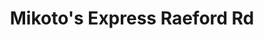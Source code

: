 ---
layout: place
title: "Mikoto's Express Raeford Rd"
permalink: /north-carolina/fayetteville/mikoto-s-express-raeford-rd.html
stateAbbr: NC
stateName: North Carolina
cityName: Fayetteville
seo:
  name: "Mikoto's Express Raeford Rd"
  type: Restaurant
  links: https://www.toasttab.com/mikoto-japanese-express-raeford-rd-7980-raeford-rd
description: "Mikoto's Express Raeford Rd serves delicious sushi in Fayetteville, North Carolina. Try fresh Japanese dishes for a great dining experience. "
place_id: ChIJLyPl9_8_q4kRuynE3hrGINY
photos:
  - name: >-
      places/ChIJLyPl9_8_q4kRuynE3hrGINY/photos/AeeoHcLs3-KM5Jq-Rx-Dy5QAN-2Di0bP_jJsuZNA4XN_Yr9RIOVbovoudzc8XPvoOgCVwTDBJ_e8NI5oQHbB9nVHO6fGCMDoFBQiwgEupaAnfltZgTthgn9DQTBkUu1EIYtezhjVSjyJMpYibi9m_MjY9OS15H55NlRNAgN_nvhTWcYVtqttKe5d6fol3J1AXlspWYcIJ8gSshAZRGSRLHMY65Pjdw8CO95o2R_wVdI8z78bs_9oux72kE_ScJGqV_2-45dsMjAU7MQJBeg5COIzrI2TDN0TaXexGgXe4okxo0c0hEn6i_6M8yqnFLBxF7vQxSpRWyIpuzFIfqRJZRjZYbZlFHizAo1cHr2HtlkNeQwbxfJugS2Ng9kAD-96Fnlz5vVsZNfyd2g1qKkL7rCHO7C23F9NsJKWjOilB_dKN8s
    widthPx: 2208
    heightPx: 2825
    authorAttributions:
      - displayName: Darlene Fraticelli
        uri: https://maps.google.com/maps/contrib/105809493589436190139
        photoUri: >-
          https://lh3.googleusercontent.com/a-/ALV-UjU0mZQ8qyX0RVuDcFPpAkzAg1ovQ_ZqQfLkzHUIXvhqTS2U0TXV=s100-p-k-no-mo
    flagContentUri: >-
      https://www.google.com/local/imagery/report/?cb_client=maps_api_places.places_api&image_key=!1e10!2sCIHM0ogKEICAgIDRpZPtAg&hl=en-US
    googleMapsUri: >-
      https://www.google.com/maps/place//data=!3m4!1e2!3m2!1sCIHM0ogKEICAgIDRpZPtAg!2e10!4m2!3m1!1s0x89ab3ffff7e5232f:0xd620c61adec429bb
  - name: >-
      places/ChIJLyPl9_8_q4kRuynE3hrGINY/photos/AeeoHcKbp3ceiCsSWFEIl64F87gzlGTKv1XP_CiqslszmsvBmGGGhcI0P1RT7Ur4QD2ct04Mp7t7d8EbRc-Cdxr5wvdCKaEb_wijc8EU2LMuzIpO-v8Tog7SZS8N1Ikg0V4PqwejG4VpHTQcvwCVHxbaJuI10mDcSs31nOgxuYW-dMLNv2F2Tf5lWdYJk1uhbazzEL5bUcECXDXnfwg8XGAsrH8bKr6qHIski20YmoFgo8qFutr_c36NtsqGHX3Sp4SWYqD5NTwTszPd1KzzOc8CtDzf41VRFJSlEemkUJafJJI5qoy46AV9lP0K7SklsEsQWRW00IvaRnJM75xS6_xztxIK8cC3Pzn83MpT93E6wOLX87qYNG_QTtz_SBmMx83cUbCLd9hqMX3rJXaP-nPxNSIzqwXH4j5qFloODWBXQDo
    widthPx: 4032
    heightPx: 1908
    authorAttributions:
      - displayName: Ronald Shamion
        uri: https://maps.google.com/maps/contrib/115081242071204550073
        photoUri: >-
          https://lh3.googleusercontent.com/a-/ALV-UjXuIN_xp6cjNiJzvxHtJdTH5PdfnYj-Glo4kNLo2mvWSHCOVHlR=s100-p-k-no-mo
    flagContentUri: >-
      https://www.google.com/local/imagery/report/?cb_client=maps_api_places.places_api&image_key=!1e10!2sCIHM0ogKEICAgIC23pfgdw&hl=en-US
    googleMapsUri: >-
      https://www.google.com/maps/place//data=!3m4!1e2!3m2!1sCIHM0ogKEICAgIC23pfgdw!2e10!4m2!3m1!1s0x89ab3ffff7e5232f:0xd620c61adec429bb
  - name: >-
      places/ChIJLyPl9_8_q4kRuynE3hrGINY/photos/AeeoHcJNypePfk8Qf4ep_Njroh5iHklfG_L9MbdP4Hn4IF3I7Us7t1Tfll3UA6GL8JHRA5hCC__f_F2DwUTr4JUVCRNk_rMuB3UD6mHvBfqk3WHfbyAoKjD01Dd9F60UOnys-a_TlbQwxcUCk_jXmATUwYWz4iR0RqnHbQyEA51ssLP03maS47uYYMKI47JPOg2o_mr8Wxv14hHQy4ZXOYzuW0mfJ0l_o-UpCYo_96pekrP3XGeLR7c6vj4G8cX3ZRCQejQZWVbGZEzs6kozK_Eniw9iaMsxTIlLoFyumKXiatY0fnfTwXNWf3rYgVfqktSaycIijLfQeQR5R6Fotm7r7b9Hvj2AqrJHb2Z4TiXahjVecuh7xmqZeaWJUHOc8ZrGQUouF5nleb1I3OBQs821Z3ZK-ImAE-fChh2Awf3RvIo
    widthPx: 3024
    heightPx: 4032
    authorAttributions:
      - displayName: L McRae
        uri: https://maps.google.com/maps/contrib/111322856126107631359
        photoUri: >-
          https://lh3.googleusercontent.com/a-/ALV-UjUNp1_prTAQBulxiBoENabQPvsGDWnKDsJ9mdC0Ww257ZxTTk9d4w=s100-p-k-no-mo
    flagContentUri: >-
      https://www.google.com/local/imagery/report/?cb_client=maps_api_places.places_api&image_key=!1e10!2sCIHM0ogKEICAgICnl4y4CA&hl=en-US
    googleMapsUri: >-
      https://www.google.com/maps/place//data=!3m4!1e2!3m2!1sCIHM0ogKEICAgICnl4y4CA!2e10!4m2!3m1!1s0x89ab3ffff7e5232f:0xd620c61adec429bb
  - name: >-
      places/ChIJLyPl9_8_q4kRuynE3hrGINY/photos/AeeoHcKhKjarQqE_y3twjyJuLUTjNSqG7GfKYjvMDEmvbnSnM4a1q2GalFyq94S51tKk1QUQkEI_Xl-ltvQ7nlUmxwNjv-Khy4e5z4xRR06XunkwaneAdb1IxnVzGjWAq9Y5YEeM1B-Q_L7L3nGETEU5A3TMTXo3yucEVaEq52bAgdkR3a4PiVbK3HYf979PCoh-1tTbmKQ8VkKMWW2n2maY7yFWiktuTnvRsATPAjuKFnKdgGKAzUKOjp_ch8lYtpMUG3AN3i7TahieW5nth80gXZcSdu832nNQGhjabNhN5tb6qyWfHpKnrEP0roC61eXnIyKgaLOtUtdXRMdKfEotincTwq3_kAOJMJSgmgsyglzJ838TZbln8X2g0JCe7tj2YkWTh41WKklleOZdWcXD7wHRq13NxtM6EgjbGQKxH-GXYQ
    widthPx: 1080
    heightPx: 1920
    authorAttributions:
      - displayName: Karen Nunez
        uri: https://maps.google.com/maps/contrib/115133526331667452350
        photoUri: >-
          https://lh3.googleusercontent.com/a-/ALV-UjXz6cxnVD0SXPm5KDBbW1ed_ssd0FkFbDPy93GvQXcGpJJlEcq3=s100-p-k-no-mo
    flagContentUri: >-
      https://www.google.com/local/imagery/report/?cb_client=maps_api_places.places_api&image_key=!1e10!2sCIHM0ogKEICAgIDGzaiwdQ&hl=en-US
    googleMapsUri: >-
      https://www.google.com/maps/place//data=!3m4!1e2!3m2!1sCIHM0ogKEICAgIDGzaiwdQ!2e10!4m2!3m1!1s0x89ab3ffff7e5232f:0xd620c61adec429bb
  - name: >-
      places/ChIJLyPl9_8_q4kRuynE3hrGINY/photos/AeeoHcJMcSr2UCibmFvlgzASBhsQHhSNakS8ODSdGIirMiex4X-cMrE5dGtOyUbRUD5BpYOegVE-aBklwFDKOcBjJkWky0BJ_G9ht5wPhtaYaXRjxZOAKkFy-OvjYfE_gRinEgZ7Brig0acsEAJl0bVSUTyQiDnK5FU2j9kC9L4bixIXGLAP0vssTcE_yfKcS35twEt1THc8-nEtN7V8ZdM3cRggcNq-mLodnSKVZw0AqOb3F742V5uQI2A7RpB699KlJANcVR3SQGB4eojUNxT8Y-H9Ni07o0H2dMeurd8WetUc4WWUJ3O6OUbsB3V0tghAs-YP3l_DFu8X6czR8g9-OKp5X3-Xdbvkh1bhhGTVEutPBUrdqyyo1eh041pxIiyhC41EH1hkOCocs-oQ1Cv9QW_6bBgdQkD97yCuo2283MJxeHFn
    widthPx: 3000
    heightPx: 4000
    authorAttributions:
      - displayName: Llockk15
        uri: https://maps.google.com/maps/contrib/102050324869903050585
        photoUri: >-
          https://lh3.googleusercontent.com/a/ACg8ocKHuI6PB8H3aD2wVTCdMV_0-m6UwyrZWFxxi7e2e41BAF2ObQ=s100-p-k-no-mo
    flagContentUri: >-
      https://www.google.com/local/imagery/report/?cb_client=maps_api_places.places_api&image_key=!1e10!2sCIHM0ogKEICAgIDBjOKj-gE&hl=en-US
    googleMapsUri: >-
      https://www.google.com/maps/place//data=!3m4!1e2!3m2!1sCIHM0ogKEICAgIDBjOKj-gE!2e10!4m2!3m1!1s0x89ab3ffff7e5232f:0xd620c61adec429bb
  - name: >-
      places/ChIJLyPl9_8_q4kRuynE3hrGINY/photos/AeeoHcL5DiNZFYUnT0ssUQS6l7XlzhXly0HADVKpY6g_wE0HuWcW5ROEykPD5NFaMxkkCXuC41MfIw_wcw9iLx7tvqtUBxYCJESIMONBk-wbiUTElaaY0zftzDVyigjkmb-AOFPg3EPLP5gGbDOB-lJXj7truj81jXJKT6BN3_2Vah-IL6kbPK8gY57-ExMfeY5yF3b-hnQiMGiTmctR-Sij1_hoqisTYGPenGVsYL3-kwMJALO2qCLJUHk2QnJtvj1xbjnquB3i08h28LDIWDN-xC1pUvHiV3CF9nQB_8Tyxr0AQc6yTvQJLxzsHDUW6n5ObvRLa3zQjqE28ftP2dxBiebmuTT4hZHFWKY6fxxNHjJsbWp-Te-BizfGVmYkGlUPsO68azuVfbk0KKx7qEeK3WDO8Dx3K6dIqTfGFbOT9PkNQQ
    widthPx: 3024
    heightPx: 4032
    authorAttributions:
      - displayName: L McRae
        uri: https://maps.google.com/maps/contrib/111322856126107631359
        photoUri: >-
          https://lh3.googleusercontent.com/a-/ALV-UjUNp1_prTAQBulxiBoENabQPvsGDWnKDsJ9mdC0Ww257ZxTTk9d4w=s100-p-k-no-mo
    flagContentUri: >-
      https://www.google.com/local/imagery/report/?cb_client=maps_api_places.places_api&image_key=!1e10!2sCIHM0ogKEICAgICnl4y4SA&hl=en-US
    googleMapsUri: >-
      https://www.google.com/maps/place//data=!3m4!1e2!3m2!1sCIHM0ogKEICAgICnl4y4SA!2e10!4m2!3m1!1s0x89ab3ffff7e5232f:0xd620c61adec429bb
  - name: >-
      places/ChIJLyPl9_8_q4kRuynE3hrGINY/photos/AeeoHcJVYBxqLgNyQ8auyEkh_hDCqwINhtMV_v8mEFehB8ZW8S5T5mKOGmVofVXVKHWSu4YcChhEW2zE7X8nXFKohkBlzclfFlbBhx2_STKMB-DoJhJFkhB-HbTp5Mgn2PLth-SrYyVZ833O0KhwP2oRKGf8y99OuRuQ2LlqzIcGz6a7vlZmDSBmskSjvAxGyUyRCv4ncZmn1CRreI9-ZRVDPjQOoPithgNxW4Kv9g-ofaAzQumq-oPnG9pQzBZ18a9dPF_Cj6r1GqatItCyPWtrB0o3gbv101Mwn8NI0D3G3pdIMy-YY267ihZJJqCGyU48EfwX4J5yJ59l8kg1wYxyXHuNg6XzJdCIBsxRk0Lk9xFheKnKn4Uc1GPGbaJwfpxWOxlQVELlHgjq0_CQgwM8EqZQQtJY5ZyQ4r1_zWQgody4UWi1
    widthPx: 3024
    heightPx: 4032
    authorAttributions:
      - displayName: Darlene Fraticelli
        uri: https://maps.google.com/maps/contrib/105809493589436190139
        photoUri: >-
          https://lh3.googleusercontent.com/a-/ALV-UjU0mZQ8qyX0RVuDcFPpAkzAg1ovQ_ZqQfLkzHUIXvhqTS2U0TXV=s100-p-k-no-mo
    flagContentUri: >-
      https://www.google.com/local/imagery/report/?cb_client=maps_api_places.places_api&image_key=!1e10!2sCIHM0ogKEICAgIDRpZPtggE&hl=en-US
    googleMapsUri: >-
      https://www.google.com/maps/place//data=!3m4!1e2!3m2!1sCIHM0ogKEICAgIDRpZPtggE!2e10!4m2!3m1!1s0x89ab3ffff7e5232f:0xd620c61adec429bb
  - name: >-
      places/ChIJLyPl9_8_q4kRuynE3hrGINY/photos/AeeoHcJs8FJ5ufmIJzK3X4dthqidBvw85qB74VAOqZqyQ70ydnb5-y-4Xahevma5dea8Oqu1gfUdtUtOey0uCKXx0bXCQWMlSY065109o4vw8l7i_HhAB0vEVdlc5x0p9e9JbQI9G0s24j-xBHFpLsUc4GC1HpCO8bj5StJRsLI_QRU0BhXVV2P7r5DHOE7KODLEvrEXBaWJuMVVWbYIP9tVX8Po-DZGvE496xaJbvdLFAyH43ECIkl3UxPh3Ydhz8uuC6Fo4pEQ8e_ckyW_VUjPQObD87fBY4L25PmpuK9B4WDitwArBD-FKKGhs9rV_8SMN-uXMdAVC5ve0cPRQfEa2fsz0bAGRc_8cOgCsGszwVaEV7BoOusjbfWmYgiVloaWeASbbzmxZVIgI0Y4d_TOP9mVW3mUEfwe-YXAsH0NeLcuEMiX
    widthPx: 3024
    heightPx: 4032
    authorAttributions:
      - displayName: L McRae
        uri: https://maps.google.com/maps/contrib/111322856126107631359
        photoUri: >-
          https://lh3.googleusercontent.com/a-/ALV-UjUNp1_prTAQBulxiBoENabQPvsGDWnKDsJ9mdC0Ww257ZxTTk9d4w=s100-p-k-no-mo
    flagContentUri: >-
      https://www.google.com/local/imagery/report/?cb_client=maps_api_places.places_api&image_key=!1e10!2sCIHM0ogKEICAgICnl4y4iAE&hl=en-US
    googleMapsUri: >-
      https://www.google.com/maps/place//data=!3m4!1e2!3m2!1sCIHM0ogKEICAgICnl4y4iAE!2e10!4m2!3m1!1s0x89ab3ffff7e5232f:0xd620c61adec429bb
  - name: >-
      places/ChIJLyPl9_8_q4kRuynE3hrGINY/photos/AeeoHcLSeTw7TqFo37vG_IVC8AcffYN7nUaP7qvmLy35EQjDg2ChgusslS6qRy2qHttFG3ey3j23u0ta4QYKHym2P8yZ9Ht5XSO5lTtoVbMeeDLsDYkcqKBLffK6GYYkdWf-bKATolo4NsekLxawhILNMsMeMR9FrKY55eRpBnTatRsRR9szBdjNyNbVR_1_DQj30SS0Zgtxo_fBiXgjP2s0v1Z0eCzxIROiaSF5zC5MzqAQLdl3Hn7U9yMbhF6j8AV65zVFRD8GPk9GeCHeTwAYM-fWJ09ChytUDgcLmzTjzQpgwfakb74uWELNEvw1Mirm95jutInX9LbmJJbt-oP1wqxo9gqgrCNbp0MZ3rIhSj4g26RelVRJewOzkdvN7u0BTbGTGph2NUdGU0mj400e7CHVltRT0I3jGWHPMyPYn-o
    widthPx: 3024
    heightPx: 4032
    authorAttributions:
      - displayName: Darlene Fraticelli
        uri: https://maps.google.com/maps/contrib/105809493589436190139
        photoUri: >-
          https://lh3.googleusercontent.com/a-/ALV-UjU0mZQ8qyX0RVuDcFPpAkzAg1ovQ_ZqQfLkzHUIXvhqTS2U0TXV=s100-p-k-no-mo
    flagContentUri: >-
      https://www.google.com/local/imagery/report/?cb_client=maps_api_places.places_api&image_key=!1e10!2sCIHM0ogKEICAgIDRpZPtQg&hl=en-US
    googleMapsUri: >-
      https://www.google.com/maps/place//data=!3m4!1e2!3m2!1sCIHM0ogKEICAgIDRpZPtQg!2e10!4m2!3m1!1s0x89ab3ffff7e5232f:0xd620c61adec429bb
  - name: >-
      places/ChIJLyPl9_8_q4kRuynE3hrGINY/photos/AeeoHcKTHdS3gc7Z4smfsQgT98XnLWteR5oLgQW-03diok3TyWdyoB2-lxxoSOKl4O4XTo5DIMxXCFkoETsjGT-Rj03koBsK4UmF7F7AbUFwfSHOgRw5QcLAQ7tdpQ2nCpLyNQZEbb3pi2Ny9kjCuFODYY0D0l3YJ-UZBWV9Y82JD8ThCiiA7CPszFfVZMeXhlXk90EtrMJ-bfWPyy8-1mbjo1WXIFiTCaEbRwOBSr03YkDT68asy5iAjxpwfM9wU4XxD_E3-OiS6fbGxC9vkT7iAB1FNSv8vvW_qQbx_aL0eVq5OJ3eQtAFqBe8NFXcERMhTrCuqsf0iWYsGrtaqpCq0j4BI0Sh64aGUV27ec0bElhZ-v3cWlsAHksz5xSHw8JF21JXOQD8cMLWCJ8U2k48_55qehZb42snNoa2sUVAPPN95Oej
    widthPx: 4000
    heightPx: 2252
    authorAttributions:
      - displayName: junenance420
        uri: https://maps.google.com/maps/contrib/102755083534267716672
        photoUri: >-
          https://lh3.googleusercontent.com/a/ACg8ocIMnhT7G_oRJ-xPJB_e8dhZuni8GNyVuKSts5hKgwUAayEOdA=s100-p-k-no-mo
    flagContentUri: >-
      https://www.google.com/local/imagery/report/?cb_client=maps_api_places.places_api&image_key=!1e10!2sCIHM0ogKEICAgIDp4In7wwE&hl=en-US
    googleMapsUri: >-
      https://www.google.com/maps/place//data=!3m4!1e2!3m2!1sCIHM0ogKEICAgIDp4In7wwE!2e10!4m2!3m1!1s0x89ab3ffff7e5232f:0xd620c61adec429bb
address: 7980 Raeford Rd, Fayetteville, NC 28314, USA
street: 7980 Raeford Rd
city: Fayetteville
state: NC
zip: '28314'
country: USA
neighborhood: Seventy-First
latitude: '35.032501'
longitude: '-79.063995'
accessibility_options:
  wheelchairAccessibleParking: true
  wheelchairAccessibleEntrance: true
  wheelchairAccessibleRestroom: true
  wheelchairAccessibleSeating: true
business_status: OPERATIONAL
name: Mikoto's Express Raeford Rd
google_maps_links:
  directionsUri: >-
    https://www.google.com/maps/dir//''/data=!4m7!4m6!1m1!4e2!1m2!1m1!1s0x89ab3ffff7e5232f:0xd620c61adec429bb!3e0
  placeUri: https://maps.google.com/?cid=15429550142080166331
  writeAReviewUri: >-
    https://www.google.com/maps/place//data=!4m3!3m2!1s0x89ab3ffff7e5232f:0xd620c61adec429bb!12e1
  reviewsUri: >-
    https://www.google.com/maps/place//data=!4m4!3m3!1s0x89ab3ffff7e5232f:0xd620c61adec429bb!9m1!1b1
  photosUri: >-
    https://www.google.com/maps/place//data=!4m3!3m2!1s0x89ab3ffff7e5232f:0xd620c61adec429bb!10e5
primary_type: Japanese Restaurant
opening_hours:
  regular: null
  current: null
secondary_opening_hours:
  regular:
    weekdayDescriptions: null
    type: null
  current:
    weekdayDescriptions: null
    type: null
phone: (910) 339-8641
price_level: PRICE_LEVEL_MODERATE
price_range: null
rating: '3.4'
rating_count: 172
website: https://www.toasttab.com/mikoto-japanese-express-raeford-rd-7980-raeford-rd
reviews: null
parking_options: null
payment_options: null
allow_dogs: null
curbside_pickup: null
delivery: null
dine_in: null
good_for_children: null
good_for_groups: null
good_for_sports: null
live_music: null
menu_for_children: null
outdoor_seating: null
reservable: null
restroom: null
serves_beer: null
serves_breakfast: null
serves_brunch: null
serves_cocktails: null
serves_coffee: null
serves_dinner: null
serves_dessert: null
serves_lunch: null
serves_vegetarian_food: null
serves_wine: null
takeout: null
summary: null

---